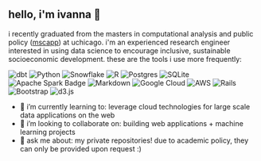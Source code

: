 ## hello, i'm ivanna 👋
i recently graduated from the masters in computational analysis and public policy ([mscapp](http://capp.uchicago.edu/)) at uchicago. i'm an experienced research engineer interested in using data science to encourage inclusive, sustainable socioeconomic development. these are the tools i use more frequently:

![dbt](https://img.shields.io/badge/dbt-FF694B?style=for-the-badge&logo=dbt&logoColor=white) ![Python](https://img.shields.io/badge/python-3670A0?style=for-the-badge&logo=python&logoColor=ffdd54) ![Snowflake](https://img.shields.io/badge/snowflake-%2329B5E8.svg?style=for-the-badge&logo=snowflake&logoColor=white) ![R](https://img.shields.io/badge/r-%23276DC3.svg?style=for-the-badge&logo=r&logoColor=white) ![Postgres](https://img.shields.io/badge/postgres-%23316192.svg?style=for-the-badge&logo=postgresql&logoColor=white) ![SQLite](https://img.shields.io/badge/sqlite-%2307405e.svg?style=for-the-badge&logo=sqlite&logoColor=white) ![Apache Spark Badge](https://img.shields.io/badge/Apache%20Spark-E25A1C?logo=apachespark&logoColor=fff&style=for-the-badge) ![Markdown](https://img.shields.io/badge/markdown-%23000000.svg?style=for-the-badge&logo=markdown&logoColor=white) ![Google Cloud](https://img.shields.io/badge/Google_Cloud-4285F4?style=for-the-badge&logo=google-cloud&logoColor=white) ![AWS](https://img.shields.io/badge/Amazon_AWS-232F3E?style=for-the-badge&logo=amazon-aws&logoColor=white) ![Rails](https://img.shields.io/badge/Ruby_on_Rails-CC0000?style=for-the-badge&logo=ruby-on-rails&logoColor=white) ![Bootstrap](https://img.shields.io/badge/Bootstrap-563D7C?style=for-the-badge&logo=bootstrap&logoColor=white) ![d3.js](https://img.shields.io/badge/d3%20js-F9A03C?style=for-the-badge&logo=d3.js&logoColor=white)

- 🌱 i’m currently learning to: leverage cloud technologies for large scale data applications on the web
- 👯 i’m looking to collaborate on: building web applications + machine learning projects
- 💬 ask me about: my private repositories! due to academic policy, they can only be provided upon request :)
